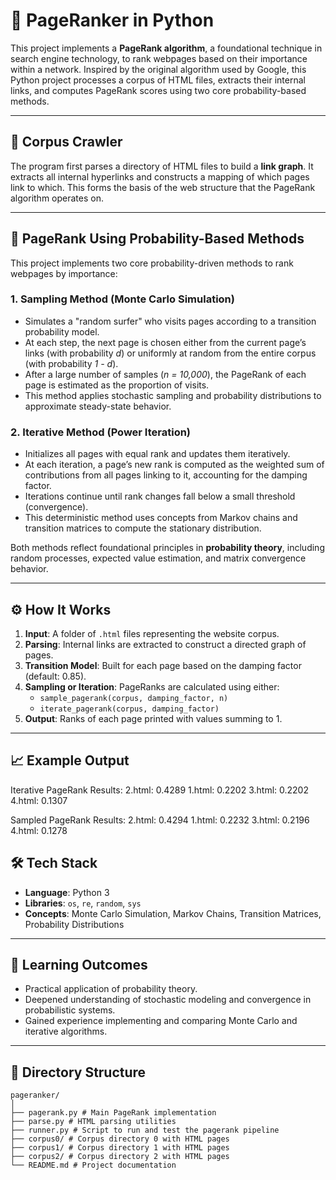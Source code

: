 # 📄 PageRanker in Python

This project implements a **PageRank algorithm**, a foundational technique in search engine technology, to rank webpages based on their importance within a network. Inspired by the original algorithm used by Google, this Python project processes a corpus of HTML files, extracts their internal links, and computes PageRank scores using two core probability-based methods.

---

## 📂 Corpus Crawler

The program first parses a directory of HTML files to build a **link graph**. It extracts all internal hyperlinks and constructs a mapping of which pages link to which. This forms the basis of the web structure that the PageRank algorithm operates on.

---

## 🧠 PageRank Using Probability-Based Methods

This project implements two core probability-driven methods to rank webpages by importance:

### 1. Sampling Method (Monte Carlo Simulation)

- Simulates a "random surfer" who visits pages according to a transition probability model.
- At each step, the next page is chosen either from the current page’s links (with probability *d*) or uniformly at random from the entire corpus (with probability *1 - d*).
- After a large number of samples (*n = 10,000*), the PageRank of each page is estimated as the proportion of visits.
- This method applies stochastic sampling and probability distributions to approximate steady-state behavior.

### 2. Iterative Method (Power Iteration)

- Initializes all pages with equal rank and updates them iteratively.
- At each iteration, a page’s new rank is computed as the weighted sum of contributions from all pages linking to it, accounting for the damping factor.
- Iterations continue until rank changes fall below a small threshold (convergence).
- This deterministic method uses concepts from Markov chains and transition matrices to compute the stationary distribution.

Both methods reflect foundational principles in **probability theory**, including random processes, expected value estimation, and matrix convergence behavior.

---

## ⚙️ How It Works

1. **Input**: A folder of `.html` files representing the website corpus.
2. **Parsing**: Internal links are extracted to construct a directed graph of pages.
3. **Transition Model**: Built for each page based on the damping factor (default: 0.85).
4. **Sampling or Iteration**: PageRanks are calculated using either:
   - `sample_pagerank(corpus, damping_factor, n)`
   - `iterate_pagerank(corpus, damping_factor)`
5. **Output**: Ranks of each page printed with values summing to 1.

---

## 📈 Example Output
Iterative PageRank Results:
2.html: 0.4289
1.html: 0.2202
3.html: 0.2202
4.html: 0.1307

Sampled PageRank Results:
2.html: 0.4294
1.html: 0.2232
3.html: 0.2196
4.html: 0.1278

## 🛠️ Tech Stack

- **Language**: Python 3
- **Libraries**: `os`, `re`, `random`, `sys`
- **Concepts**: Monte Carlo Simulation, Markov Chains, Transition Matrices, Probability Distributions

---

## 🚀 Learning Outcomes

- Practical application of probability theory.
- Deepened understanding of stochastic modeling and convergence in probabilistic systems.
- Gained experience implementing and comparing Monte Carlo and iterative algorithms.

---

## 📁 Directory Structure
```
pageranker/
│
├── pagerank.py # Main PageRank implementation
├── parse.py # HTML parsing utilities
├── runner.py # Script to run and test the pagerank pipeline
├── corpus0/ # Corpus directory 0 with HTML pages
├── corpus1/ # Corpus directory 1 with HTML pages
├── corpus2/ # Corpus directory 2 with HTML pages
└── README.md # Project documentation
```
